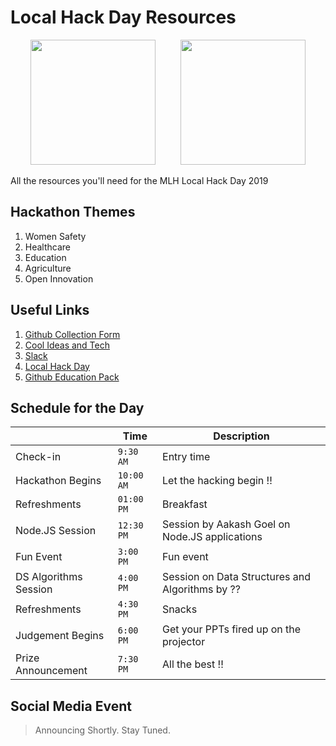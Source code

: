 
# Local Hack Day Resources

<p align="center"><img src="https://raw.github.com/mlh-hack-status-200/lhd-resources/master/local_hack_day.svg?sanitize=true" width=200 height=200>&nbsp;&nbsp;&nbsp;&nbsp;&nbsp;&nbsp;&nbsp;&nbsp;&nbsp;&nbsp;<img src="https://raw.github.com/mlh-hack-status-200/lhd-resources/master/mlh.svg?sanitize=true" width=200 height=200></p>

All the resources you'll need for the MLH Local Hack Day 2019


## Hackathon Themes
1. Women Safety
2. Healthcare
3. Education
4. Agriculture
5. Open Innovation

## Useful Links

1. [Github Collection Form](https://forms.gle/KuewzMWFxw8bhjaV7)
2. [Cool Ideas and Tech](https://gist.github.com/itaditya/b32646e1cc7493c8d71fa680a5c729c5)
3. [Slack](https://lhd.mlh.io/slack)
4. [Local Hack Day](https://localhackday.mlh.io/live)
5. [Github Education Pack](https://education.github.com/pack)

## Schedule for the Day



|                |Time                          |Description                         |
|----------------|-------------------------------|-----------------------------|
|Check-in |`9:30 AM`            |Entry time            |
|Hackathon Begins          |`10:00 AM`            |Let the hacking begin !!            |
|Refreshments          |`01:00 PM`| Breakfast|
|Node.JS Session          |`12:30 PM`| Session by Aakash Goel on Node.JS applications|
|Fun Event          |`3:00 PM`| Fun event |
|DS Algorithms Session         |`4:00 PM`| Session on Data Structures and Algorithms by ??|
|Refreshments          |`4:30 PM`| Snacks |
|Judgement Begins          |`6:00 PM`| Get your PPTs fired up on the projector |
| Prize Announcement        |`7:30 PM`| All the best !! |



## Social Media Event


> Announcing Shortly. Stay Tuned.
